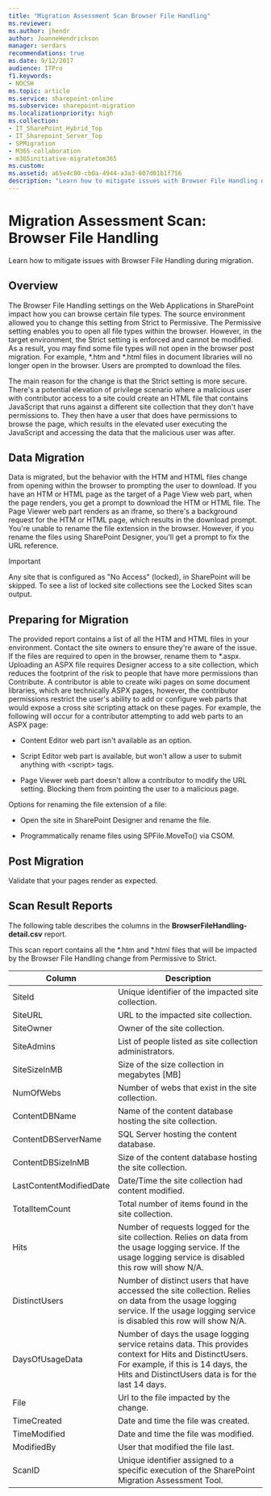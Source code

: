 ```yaml
---
title: "Migration Assessment Scan Browser File Handling"
ms.reviewer: 
ms.author: jhendr
author: JoanneHendrickson
manager: serdars
recommendations: true
ms.date: 9/12/2017
audience: ITPro
f1.keywords:
- NOCSH
ms.topic: article
ms.service: sharepoint-online
ms.subservice: sharepoint-migration
ms.localizationpriority: high
ms.collection:
- IT_SharePoint_Hybrid_Top
- IT_Sharepoint_Server_Top
- SPMigration
- M365-collaboration
- m365initiative-migratetom365
ms.custom:
ms.assetid: a65e4c80-cb0a-4944-a3a3-807d01b1f756
description: "Learn how to mitigate issues with Browser File Handling during migration."
---
```


# Migration Assessment Scan: Browser File Handling

Learn how to mitigate issues with Browser File Handling during migration.
  
## Overview

The Browser File Handling settings on the Web Applications in SharePoint impact how you can browse certain file types. The source environment allowed you to change this setting from Strict to Permissive. The Permissive setting enables you to open all file types within the browser. However, in the target environment, the Strict setting is enforced and cannot be modified. As a result, you may find some file types will not open in the browser post migration. For example, \*.htm and \*.html files in document libraries will no longer open in the browser. Users are prompted to download the files.
  
The main reason for the change is that the Strict setting is more secure. There's a potential elevation of privilege scenario where a malicious user with contributor access to a site could create an HTML file that contains JavaScript that runs against a different site collection that they don't have permissions to. They then have a user that does have permissions to browse the page, which results in the elevated user executing the JavaScript and accessing the data that the malicious user was after.
  
## Data Migration

Data is migrated, but the behavior with the HTM and HTML files change from opening within the browser to prompting the user to download. If you have an HTM or HTML page as the target of a Page View web part, when the page renders, you get a prompt to download the HTM or HTML file. The Page Viewer web part renders as an iframe, so there's a background request for the HTM or HTML page, which results in the download prompt. You're unable to rename the file extension in the browser. However, if you rename the files using SharePoint Designer, you'll get a prompt to fix the URL reference.
  
> [!IMPORTANT]
> Any site that is configured as "No Access" (locked), in SharePoint will be skipped. To see a list of locked site collections see the Locked Sites scan output.
  
## Preparing for Migration

The provided report contains a list of all the HTM and HTML files in your environment. Contact the site owners to ensure they're aware of the issue. If the files are required to open in the browser, rename them to \*.aspx. Uploading an ASPX file requires Designer access to a site collection, which reduces the footprint of the risk to people that have more permissions than Contribute. A contributor is able to create wiki pages on some document libraries, which are technically ASPX pages, however, the contributor permissions restrict the user's ability to add or configure web parts that would expose a cross site scripting attack on these pages. For example, the following will occur for a contributor attempting to add web parts to an ASPX page:
  
- Content Editor web part isn't available as an option.

- Script Editor web part is available, but won't allow a user to submit anything with \<script\> tags.

- Page Viewer web part doesn't allow a contributor to modify the URL setting. Blocking them from pointing the user to a malicious page.

Options for renaming the file extension of a file:
  
- Open the site in SharePoint Designer and rename the file.

- Programmatically rename files using SPFile.MoveTo() via CSOM.

## Post Migration

Validate that your pages render as expected.
  
## Scan Result Reports

The following table describes the columns in the **BrowserFileHandling-detail.csv** report. 
  
This scan report contains all the \*.htm and \*.html files that will be impacted by the Browser File Handling change from Permissive to Strict.
  
|Column|Description|
|---|---|
|SiteId|Unique identifier of the impacted site collection.|
|SiteURL|URL to the impacted site collection.|
|SiteOwner|Owner of the site collection.|
|SiteAdmins|List of people listed as site collection administrators.|
|SiteSizeInMB|Size of the size collection in megabytes [MB]|
|NumOfWebs|Number of webs that exist in the site collection.|
|ContentDBName|Name of the content database hosting the site collection.|
|ContentDBServerName|SQL Server hosting the content database.|
|ContentDBSizeInMB|Size of the content database hosting the site collection.|
|LastContentModifiedDate|Date/Time the site collection had content modified.|
|TotalItemCount|Total number of items found in the site collection.|
|Hits|Number of requests logged for the site collection. Relies on data from the usage logging service. If the usage logging service is disabled this row will show N/A.|
|DistinctUsers|Number of distinct users that have accessed the site collection. Relies on data from the usage logging service. If the usage logging service is disabled this row will show N/A.|
|DaysOfUsageData|Number of days the usage logging service retains data. This provides context for Hits and DistinctUsers. For example, if this is 14 days, the Hits and DistinctUsers data is for the last 14 days.|
|File|Url to the file impacted by the change.|
|TimeCreated|Date and time the file was created.|
|TimeModified|Date and time the file was modified.|
|ModifiedBy|User that modified the file last.|
|ScanID|Unique identifier assigned to a specific execution of the SharePoint Migration Assessment Tool.|
